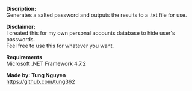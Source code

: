 **Discription:**  
Generates a salted password and outputs the results to a .txt file for use.  

**Disclaimer:**  
I created this for my own personal accounts database to hide user's passwords.  
Feel free to use this for whatever you want.  

**Requirements**  
Microsoft .NET Framework 4.7.2  

**Made by: Tung Nguyen**  
https://github.com/tung362  
